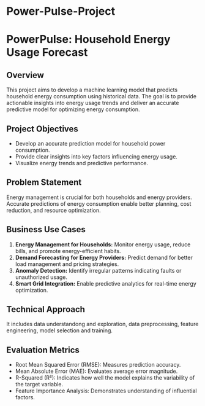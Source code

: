 # Power-Pulse-Project

# PowerPulse: Household Energy Usage Forecast

## Overview
This project aims to develop a machine learning model that predicts household energy consumption using historical data. The goal is to provide actionable insights into energy usage trends and deliver an accurate predictive model for optimizing energy consumption.

## Project Objectives
- Develop an accurate prediction model for household power consumption.
- Provide clear insights into key factors influencing energy usage.
- Visualize energy trends and predictive performance.

## Problem Statement
Energy management is crucial for both households and energy providers. Accurate predictions of energy consumption enable better planning, cost reduction, and resource optimization.

## Business Use Cases
1. **Energy Management for Households:** Monitor energy usage, reduce bills, and promote energy-efficient habits.
2. **Demand Forecasting for Energy Providers:** Predict demand for better load management and pricing strategies.
3. **Anomaly Detection:** Identify irregular patterns indicating faults or unauthorized usage.
4. **Smart Grid Integration:** Enable predictive analytics for real-time energy optimization.

## Technical Approach
It includes data understandong and exploration, data preprocessing, feature engineering, model selection and training.


## Evaluation Metrics
- Root Mean Squared Error (RMSE): Measures prediction accuracy.
- Mean Absolute Error (MAE): Evaluates average error magnitude.
- R-Squared (R²): Indicates how well the model explains the variability of the target variable.
- Feature Importance Analysis: Demonstrates understanding of influential factors.
